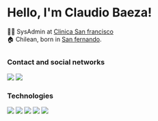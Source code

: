 # Hello, I'm Claudio Baeza!

👨‍💻 SysAdmin at [Clinica San francisco](https://www.clinicasanfrancisco.cl/) </br>
🏠 Chilean, born in [San fernando](https://es.wikipedia.org/wiki/San_Fernando_(Chile)).

##

### Contact and social networks
[<img src="https://img.shields.io/badge/Gmail-D14836?&style=flat&logo=Gmail&logoColor=white&link=c.baeza9@gmail.com" />](mailto:c.baeza9@gmail.com)
[<img src="https://img.shields.io/badge/LinkedIn-0077B5?style=flat&logo=linkedin&logoColor=white" />](https://www.linkedin.com/in/claudio-baeza-cornejo-03b2b8257/)

### Technologies
[<img src="https://img.shields.io/badge/TypeScript-007ACC?style=flat&logo=typescript&logoColor=white" />](https://www.typescriptlang.org/)
[<img src="https://img.shields.io/badge/JavaScript-F7DF1E?style=flat&logo=javascript&logoColor=black" />](https://developer.mozilla.org/pt-BR/docs/Web/JavaScript)
[<img src="https://img.shields.io/badge/React-20232A?style=flat&logo=react&logoColor=61DAFB" />](https://pt-br.reactjs.org/)
[<img src="https://img.shields.io/badge/React_Native-20232A?style=flat&logo=react&logoColor=61DAFB" />](https://reactnative.dev/)
[<img src="https://img.shields.io/badge/Node.js-43853D?style=flat&logo=node.js&logoColor=white" />](https://nodejs.org/en/)
